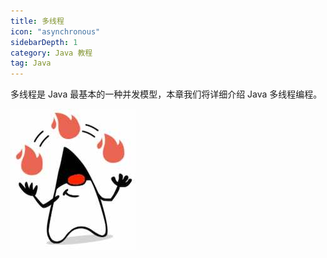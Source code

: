 ```yaml
---
title: 多线程
icon: "asynchronous"
sidebarDepth: 1
category: Java 教程
tag: Java
---
```



多线程是 Java 最基本的一种并发模型，本章我们将详细介绍 Java 多线程编程。

![](assets/20220624165121.png)


